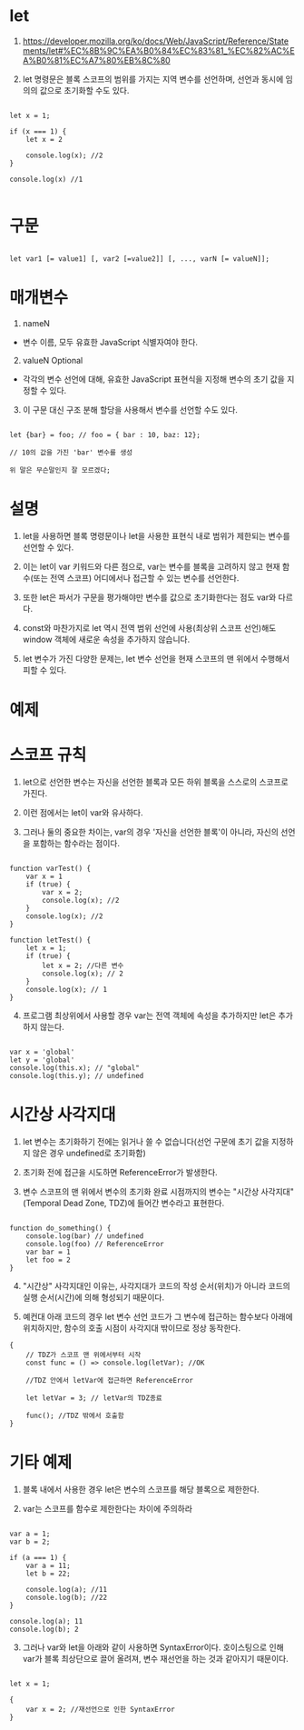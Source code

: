 # let

1. https://developer.mozilla.org/ko/docs/Web/JavaScript/Reference/Statements/let#%EC%8B%9C%EA%B0%84%EC%83%81_%EC%82%AC%EA%B0%81%EC%A7%80%EB%8C%80

2. let 명령문은 블록 스코프의 범위를 가지는 지역 변수를 선언하며, 선언과 동시에 임의의 값으로 초기화할 수도 있다.

```

let x = 1;

if (x === 1) {
    let x = 2

    console.log(x); //2
}

console.log(x) //1


```

# 구문

```

let var1 [= value1] [, var2 [=value2]] [, ..., varN [= valueN]];

```

# 매개변수

1. nameN

- 변수 이름, 모두 유효한 JavaScript 식별자여야 한다.

2. valueN Optional

- 각각의 변수 선언에 대해, 유효한 JavaScript 표현식을 지정해 변수의 초기 값을 지정할 수 있다.

3. 이 구문 대신 구조 분해 할당을 사용해서 변수를 선언할 수도 있다.

```

let {bar} = foo; // foo = { bar : 10, baz: 12};

// 10의 값을 가진 'bar' 변수를 생성

위 말은 무슨말인지 잘 모르겠다;

```

# 설명

1. let을 사용하면 블록 명령문이나 let을 사용한 표현식 내로 범위가 제한되는 변수를 선언할 수 있다.

2. 이는 let이 var 키워드와 다른 점으로, var는 변수를 블록을 고려하지 않고 현재 함수(또는 전역 스코프) 어디에서나 접근할 수 있는 변수를 선언한다.

3. 또한 let은 파서가 구문을 평가해야만 변수를 값으로 초기화한다는 점도 var와 다르다.

4. const와 마찬가지로 let 역시 전역 범위 선언에 사용(최상위 스코프 선언)해도 window 객체에 새로운 속성을 추가하지 않습니다.

5. let 변수가 가진 다양한 문제는, let 변수 선언을 현재 스코프의 맨 위에서 수행해서 피할 수 있다.

# 예제

# 스코프 규칙

1. let으로 선언한 변수는 자신을 선언한 블록과 모든 하위 블록을 스스로의 스코프로 가진다.

2. 이런 점에서는 let이 var와 유사하다.

3. 그러나 둘의 중요한 차이는, var의 경우 '자신을 선언한 블록'이 아니라, 자신의 선언을 포함하는 함수라는 점이다.

```

function varTest() {
    var x = 1
    if (true) {
        var x = 2;
        console.log(x); //2
    }
    console.log(x); //2
}

function letTest() {
    let x = 1;
    if (true) {
        let x = 2; //다른 변수
        console.log(x); // 2
    }
    console.log(x); // 1
}

```

4. 프로그램 최상위에서 사용할 경우 var는 전역 객체에 속성을 추가하지만 let은 추가하지 않는다.

```

var x = 'global'
let y = 'global'
console.log(this.x); // "global"
console.log(this.y); // undefined

```

# 시간상 사각지대

1. let 변수는 초기화하기 전에는 읽거나 쓸 수 없습니다(선언 구문에 초기 값을 지정하지 않은 경우 undefined로 초기화함)

2. 초기화 전에 접근을 시도하면 ReferenceError가 발생한다.

3. 변수 스코프의 맨 위에서 변수의 초기화 완료 시점까지의 변수는 "시간상 사각지대"(Temporal Dead Zone, TDZ)에 들어간 변수라고 표현한다.

```

function do_something() {
    console.log(bar) // undefined
    console.log(foo) // ReferenceError
    var bar = 1
    let foo = 2
}

```

4. "시간상" 사각지대인 이유는, 사각지대가 코드의 작성 순서(위치)가 아니라 코드의 실행 순서(시간)에 의해 형성되기 때문이다.

5. 예컨대 아래 코드의 경우 let 변수 선언 코드가 그 변수에 접근하는 함수보다 아래에 위치하지만, 함수의 호출 시점이 사각지대 밖이므로 정상 동작한다.

```
{
    // TDZ가 스코프 맨 위에서부터 시작
    const func = () => console.log(letVar); //OK

    //TDZ 안에서 letVar에 접근하면 ReferenceError

    let letVar = 3; // letVar의 TDZ종료

    func(); //TDZ 밖에서 호출함
}

```

# 기타 예제

1. 블록 내에서 사용한 경우 let은 변수의 스코프를 해당 블록으로 제한한다.

2. var는 스코프를 함수로 제한한다는 차이에 주의하라

```

var a = 1;
var b = 2;

if (a === 1) {
    var a = 11;
    let b = 22;

    console.log(a); //11
    console.log(b); //22
}

console.log(a); 11
console.log(b); 2

```

3. 그러나 var와 let을 아래와 같이 사용하면 SyntaxError이다. 호이스팅으로 인해 var가 블록 최상단으로 끌어 올려져, 변수 재선언을 하는 것과 같아지기 때문이다.

```

let x = 1;

{
    var x = 2; //재선언으로 인한 SyntaxError
}

```